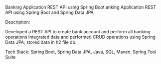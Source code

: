 Banking Application REST API using Spring Boot
anking Application REST API using Spring Boot and Spring Data JPA

Description:

Developed a REST API to create bank account and perform all banking operations
Integrated data and performed CRUD operations using Spring Data JPA; stored data in h2 file db.

Tech Stack: 
Spring Boot, Spring Data JPA, Java, SQL, Maven, Spring Tool Suite
